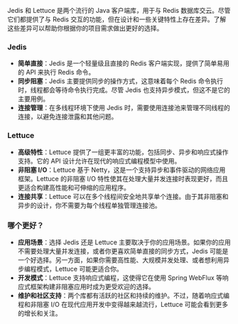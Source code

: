 Jedis 和 Lettuce 是两个流行的 Java 客户端库，用于与 Redis 数据库交云。尽管它们都提供了与 Redis 交互的功能，但在设计和一些关键特性上存在差异。了解这些差异可以帮助你根据你的项目需求做出更好的选择。

### Jedis

- **简单直接**：Jedis 是一个轻量级且直接的 Redis 客户端实现，提供了简单易用的 API 来执行 Redis 命令。
- **同步阻塞**：Jedis 主要提供同步的操作方式，这意味着每个 Redis 命令执行时，线程都会等待命令执行完成。尽管 Jedis 也支持异步模式，但这不是它的主要用例。
- **连接管理**：在多线程环境下使用 Jedis 时，需要使用连接池来管理不同线程的连接，以避免连接泄露和其他问题。

### Lettuce

- **高级特性**：Lettuce 提供了一组更丰富的功能，包括同步、异步和响应式操作支持。它的 API 设计允许在现代的响应式编程模型中使用。
- **非阻塞 I/O**：Lettuce 基于 Netty，这是一个支持异步和事件驱动的网络应用框架。Lettuce 的非阻塞 I/O 特性使其在处理大量并发连接时表现更好，而且更适合构建高性能和可伸缩的应用程序。
- **连接共享**：Lettuce 可以在多个线程间安全地共享单个连接。由于其非阻塞和异步的设计，你不需要为每个线程单独管理连接池。

### 哪个更好？

- **应用场景**：选择 Jedis 还是 Lettuce 主要取决于你的应用场景。如果你的应用不需要处理大量并发连接，或者你更喜欢简单直接的同步方式，Jedis 可能是一个好选择。另一方面，如果你需要高性能、大规模并发处理、或者想利用异步编程模式，Lettuce 可能更适合你。
- **开发模式**：Lettuce 支持响应式编程，这使得它在使用 Spring WebFlux 等响应式框架构建非阻塞应用时成为更受欢迎的选择。
- **维护和社区支持**：两个库都有活跃的社区和持续的维护。不过，随着响应式编程和非阻塞 I/O 在现代应用开发中变得越来越流行，Lettuce 可能会看到更多的增长和关注。

